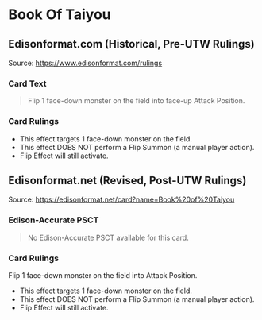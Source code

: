 # Book Of Taiyou

## Edisonformat.com (Historical, Pre-UTW Rulings)

Source: https://www.edisonformat.com/rulings

### Card Text

> Flip 1 face-down monster on the field into face-up Attack Position.

### Card Rulings

*   This effect targets 1 face-down monster on the field.
*   This effect DOES NOT perform a Flip Summon (a manual player action).
*   Flip Effect will still activate.

## Edisonformat.net (Revised, Post-UTW Rulings)

Source: https://edisonformat.net/card?name=Book%20of%20Taiyou

### Edison-Accurate PSCT

> No Edison-Accurate PSCT available for this card.

### Card Rulings

Flip 1 face-down monster on the field into Attack Position.
*   This effect targets 1 face-down monster on the field.
*   This effect DOES NOT perform a Flip Summon (a manual player action).
*   Flip Effect will still activate.
            